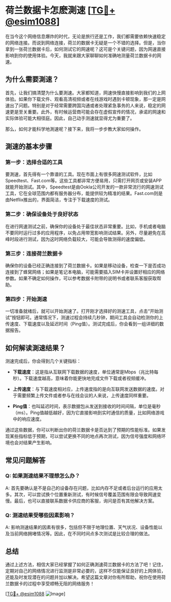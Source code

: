 # 荷兰数据卡怎麽測速 [[TG💪+ @esim1088](https://t.me/s/esim1088)]

在当今这个网络信息爆炸的时代，无论是旅行还是工作，我们都需要依赖快速稳定的网络连接。而说到网络连接，荷兰的数据卡无疑是一个不错的选择。但是，当你拿到一张荷兰数据卡后，如何测试它的网速呢？这可是个关键问题，因为网速直接影响到你的使用体验。今天，我就来跟大家聊聊如何准确地测量荷兰数据卡的网速。

## 为什么需要測速？

首先，让我们搞清楚为什么要測速。大家都知道，网速快慢直接影响到我们的上网体验。如果你下载文件、观看高清视频或者在线游戏时遇到卡顿现象，那一定是网速出了问题。特别是对于经常需要跨国沟通或者处理紧急事务的人来说，稳定的网速更是至关重要。此外，有时候运营商可能会存在虚假宣传的情况，承诺的网速和实际体验可能大相径庭。因此，自己动手测速就显得尤为重要了。

那么，如何才能科学地測速呢？接下来，我将一步步教大家如何操作。

## 測速的基本步骤

### 第一步：选择合适的工具

要測速，首先得有一个靠谱的工具。现在市面上有很多网速测试软件，比如Speedtest、Fast.com等。这些工具都非常方便易用，只需打开网页或安装APP就能开始测试。其中，Speedtest是由Ookla公司开发的一款非常流行的网速测试工具，它在全球范围内都有服务器分布，能提供较为精准的结果。Fast.com则是由Netflix推出的，界面简洁，专注于下载速度的测试。

### 第二步：确保设备处于良好状态

在进行网速测试之前，确保你的设备处于最佳状态非常重要。比如，手机或者电脑不要同时运行过多的应用程序，以免占用带宽影响测试结果。另外，尽量避免在高峰时段进行测试，因为这时网络负载较大，可能会导致测得的速度偏低。

### 第三步：连接荷兰数据卡

确保你的设备已经正确连接到了荷兰数据卡。如果是移动设备，检查一下是否成功连接到了蜂窝网络；如果是笔记本电脑，可能需要插入SIM卡并设置好相应的网络参数。如果不确定如何操作，可以参考数据卡附带的说明书或者联系客服获取帮助。

### 第四步：开始測速

一切准备就绪后，就可以开始測速了。打开刚才选择好的测速工具，点击“开始测试”按钮即可。通常情况下，测速过程会持续几秒钟，期间工具会自动检测你的上传速度、下载速度以及延迟时间（Ping值）。测试完成后，你会看到一组详细的数据报告。

## 如何解读測速结果？

测速完成后，你会得到几个关键指标：

- **下载速度**：这是指从互联网下载数据的速度，单位通常是Mbps（兆比特每秒）。下载速度越高，意味着你能更快地完成文件下载或者视频缓冲。
  
- **上传速度**：与下载速度相对应，上传速度指的是向互联网发送数据的速度。对于需要频繁上传文件或者参与在线会议的人来说，上传速度同样重要。

- **Ping值**：也叫延迟时间，表示数据包从发送到接收的时间间隔，单位是毫秒（ms）。Ping值越低越好，因为它直接影响到实时通信的质量，比如网络游戏中的响应速度。

通过这些数据，你可以判断出你的荷兰数据卡是否达到了预期的性能标准。如果发现某些指标低于预期，可以尝试更换不同的地点再次测试，因为信号强度和网络环境也会对结果产生影响。

## 常见问题解答

### Q: 如果測速结果不理想怎么办？

A: 首先要确认是不是自己的设备存在问题，比如内存不足或者后台运行的应用太多。其次，可以尝试换个位置重新测试，有时候信号覆盖范围有限会导致网速变慢。最后，也可以直接联系数据卡供应商的客服，询问是否有其他解决方案。

### Q: 测速结果受哪些因素影响？

A: 影响测速结果的因素有很多，包括但不限于地理位置、天气状况、设备性能以及当前网络拥堵情况等。因此，在不同时间点多次测试是比较合理的做法。

## 总结

通过上述方法，相信大家已经掌握了如何正确測速荷兰数据卡的方法了吧！记住，定期对自己的网络情况进行监测是非常必要的，这样不仅能保证良好的上网体验，还能及时发现潜在的问题并加以解决。希望这篇文章对你有所帮助，祝你在使用荷兰数据卡的过程中享受顺畅无阻的网络服务！

[[TG💪+ @esim1088](https://t.me/s/esim1088) ![Image](https://i.postimg.cc/4NQfJmqS/Snipaste-2025-05-13-00-14-12.png)]